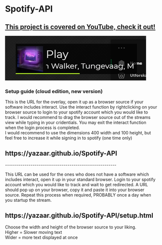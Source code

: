 # Spotify-API
<h2><a href="https://www.youtube.com/watch?v=jV7i-dB8Quc">This project is covered on YouTube, check it out!</a></h2>
<img src="https://raw.githubusercontent.com/Yazaar/Project-Assets/master/SpotifyAPI/preview.png"/>
<h3>Setup guide (cloud edition, new version)</h3>
This is the URL for the overlay, open it up as a browser source if your software includes interact. Use the interact function by rightclicking on your browser source to login to your spotify account which you would like to track. I would recommend to drag the browser source out of the streams view while typing in your cridentials. You may exit the interact function when the login process is completed.<br>
I would recommend to use the dimensions 400 width and 100 height, but feel free to increase it while signing in to spotify (one time only)
<h2>https://yazaar.github.io/Spotify-API</h2>
<p>---------------------------------------------------------</p>
This URL can be used for the ones who does not have a software which includes interact, open it up in your standard browser. Login to your spotify account which you would like to track and wait to get redirected. A URL should pop up on your browser, copy it and paste it into your browser source. Repeat this process when required, PROBABLY once a day when you startup the stream.
<h2>https://yazaar.github.io/Spotify-API/setup.html</h2>

Choose the width and height of the browser source to your liking.<br>
Higher = Slower moving text<br>
Wider = more text displayed at once